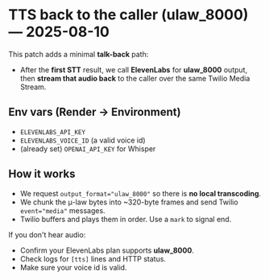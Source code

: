 # TTS back to the caller (ulaw_8000) — 2025-08-10

This patch adds a minimal **talk-back** path:
- After the **first STT** result, we call **ElevenLabs** for **ulaw_8000** output,
  then **stream that audio back** to the caller over the same Twilio Media Stream.

## Env vars (Render → Environment)
- `ELEVENLABS_API_KEY`
- `ELEVENLABS_VOICE_ID` (a valid voice id)
- (already set) `OPENAI_API_KEY` for Whisper

## How it works
- We request `output_format="ulaw_8000"` so there is **no local transcoding**.
- We chunk the μ-law bytes into ~320-byte frames and send Twilio `event="media"` messages.
- Twilio buffers and plays them in order. Use a `mark` to signal end.

If you don't hear audio:
- Confirm your ElevenLabs plan supports **ulaw_8000**.
- Check logs for `[tts]` lines and HTTP status.
- Make sure your voice id is valid.
